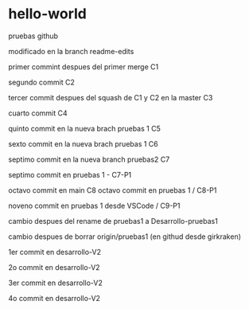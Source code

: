# hello-world
pruebas github

modificado en la branch readme-edits

primer commint despues del primer merge C1

segundo commit C2

tercer commit despues del squash de C1 y C2 en la master C3

cuarto commit  C4

quinto commit en la nueva brach pruebas 1 C5

sexto commit en la nueva brach pruebas 1 C6

septimo commit en la nueva branch pruebas2 C7

septimo commit en pruebas 1 - C7-P1

octavo commit en main C8
octavo commit en pruebas 1 /  C8-P1

noveno commit en pruebas 1 desde VSCode / C9-P1

cambio despues del rename de pruebas1 a Desarrollo-pruebas1

cambio despues de borrar origin/pruebas1 (en githud desde girkraken)

1er commit en desarrollo-V2

2o commit en desarrollo-V2

3er commit en desarrollo-V2

4o commit en desarrollo-V2